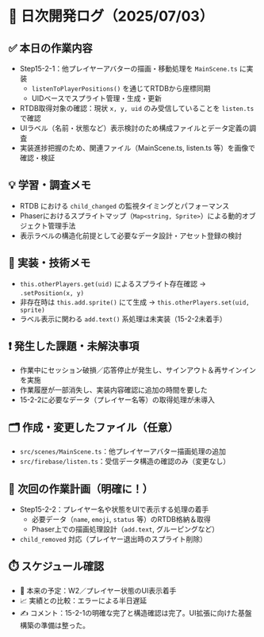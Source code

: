 # 📅 日次開発ログ（2025/07/03）

## ✅ 本日の作業内容
- Step15-2-1：他プレイヤーアバターの描画・移動処理を `MainScene.ts` に実装
  - `listenToPlayerPositions()` を通じてRTDBから座標同期
  - UIDベースでスプライト管理・生成・更新
- RTDB取得対象の確認：現状 `x, y, uid` のみ受信していることを `listen.ts` で確認
- UIラベル（名前・状態など）表示検討のため構成ファイルとデータ定義の調査
- 実装進捗把握のため、関連ファイル（MainScene.ts, listen.ts 等）を画像で確認・検証

## 💡 学習・調査メモ
- RTDB における `child_changed` の監視タイミングとパフォーマンス
- Phaserにおけるスプライトマップ（`Map<string, Sprite>`）による動的オブジェクト管理手法
- 表示ラベルの構造化前提として必要なデータ設計・アセット登録の検討

## 🧩 実装・技術メモ
- `this.otherPlayers.get(uid)` によるスプライト存在確認 → `.setPosition(x, y)`
- 非存在時は `this.add.sprite()` にて生成 → `this.otherPlayers.set(uid, sprite)`
- ラベル表示に関わる `add.text()` 系処理は未実装（15-2-2未着手）

## ❗ 発生した課題・未解決事項
- 作業中にセッション破損／応答停止が発生し、サインアウト＆再サインインを実施
- 作業履歴が一部消失し、実装内容確認に追加の時間を要した
- 15-2-2に必要なデータ（プレイヤー名等）の取得処理が未導入

## 🗂 作成・変更したファイル（任意）
- `src/scenes/MainScene.ts`：他プレイヤーアバター描画処理の追加
- `src/firebase/listen.ts`：受信データ構造の確認のみ（変更なし）

## 🔁 次回の作業計画（明確に！）
- Step15-2-2：プレイヤー名や状態をUIで表示する処理の着手
  - 必要データ（`name`, `emoji`, `status` 等）のRTDB格納＆取得
  - Phaser上での描画処理設計（`add.text`, グルーピングなど）
- `child_removed` 対応（プレイヤー退出時のスプライト削除）

## ⏱️ スケジュール確認
- 📍 本来の予定：W2／プレイヤー状態のUI表示着手
- 📈 実績との比較：エラーによる半日遅延
- ✍️ コメント：15-2-1の明確な完了と構造確認は完了。UI拡張に向けた基盤構築の準備は整った。